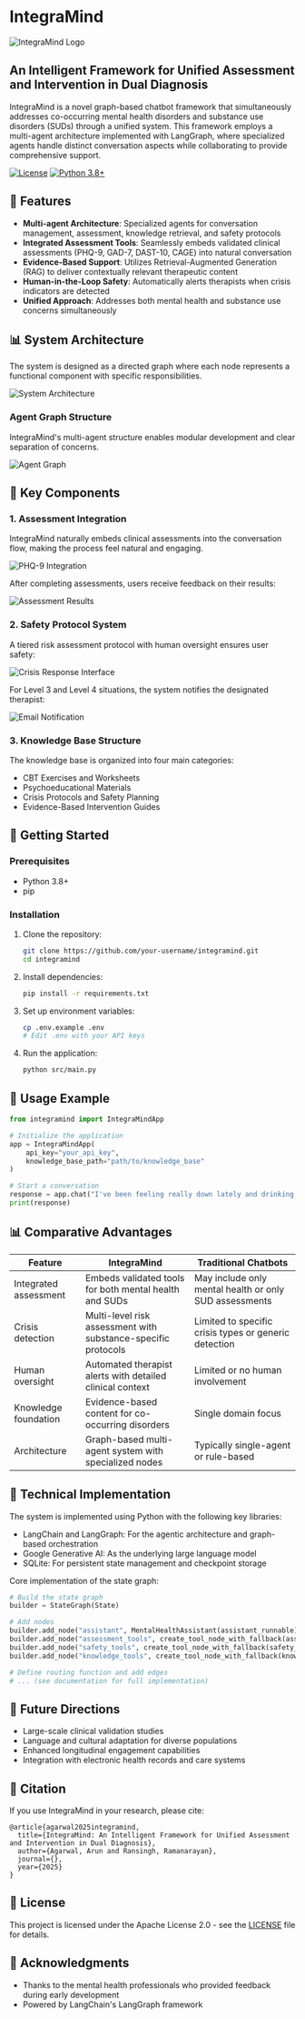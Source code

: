 # IntegraMind

![IntegraMind Logo](./images/integramind_logo.png)

## An Intelligent Framework for Unified Assessment and Intervention in Dual Diagnosis

IntegraMind is a novel graph-based chatbot framework that simultaneously addresses co-occurring mental health disorders and substance use disorders (SUDs) through a unified system. This framework employs a multi-agent architecture implemented with LangGraph, where specialized agents handle distinct conversation aspects while collaborating to provide comprehensive support.

[![License](https://img.shields.io/badge/License-Apache_2.0-blue.svg)](https://opensource.org/licenses/Apache-2.0)
[![Python 3.8+](https://img.shields.io/badge/python-3.8+-blue.svg)](https://www.python.org/downloads/)

## 🌟 Features

- **Multi-agent Architecture**: Specialized agents for conversation management, assessment, knowledge retrieval, and safety protocols
- **Integrated Assessment Tools**: Seamlessly embeds validated clinical assessments (PHQ-9, GAD-7, DAST-10, CAGE) into natural conversation
- **Evidence-Based Support**: Utilizes Retrieval-Augmented Generation (RAG) to deliver contextually relevant therapeutic content
- **Human-in-the-Loop Safety**: Automatically alerts therapists when crisis indicators are detected
- **Unified Approach**: Addresses both mental health and substance use concerns simultaneously

## 📊 System Architecture

The system is designed as a directed graph where each node represents a functional component with specific responsibilities.

![System Architecture](./images/fig_1.png)

### Agent Graph Structure

IntegraMind's multi-agent structure enables modular development and clear separation of concerns.

![Agent Graph](./images/graph.png)

## 🔄 Key Components

### 1. Assessment Integration

IntegraMind naturally embeds clinical assessments into the conversation flow, making the process feel natural and engaging.

![PHQ-9 Integration](./images/fig_2.png)

After completing assessments, users receive feedback on their results:

![Assessment Results](./images/fig_3.png)

### 2. Safety Protocol System

A tiered risk assessment protocol with human oversight ensures user safety:

![Crisis Response Interface](./images/fig_4.png)

For Level 3 and Level 4 situations, the system notifies the designated therapist:

![Email Notification](./images/fig_5.png)

### 3. Knowledge Base Structure

The knowledge base is organized into four main categories:
- CBT Exercises and Worksheets
- Psychoeducational Materials
- Crisis Protocols and Safety Planning
- Evidence-Based Intervention Guides

## 🚀 Getting Started

### Prerequisites

- Python 3.8+
- pip

### Installation

1. Clone the repository:
   ```bash
   git clone https://github.com/your-username/integramind.git
   cd integramind
   ```

2. Install dependencies:
   ```bash
   pip install -r requirements.txt
   ```

3. Set up environment variables:
   ```bash
   cp .env.example .env
   # Edit .env with your API keys
   ```

4. Run the application:
   ```bash
   python src/main.py
   ```

## 📝 Usage Example

```python
from integramind import IntegraMindApp

# Initialize the application
app = IntegraMindApp(
    api_key="your_api_key",
    knowledge_base_path="path/to/knowledge_base"
)

# Start a conversation
response = app.chat("I've been feeling really down lately and drinking more than usual.")
print(response)
```

## 📊 Comparative Advantages

| Feature | IntegraMind | Traditional Chatbots |
|---------|-------------|----------------------|
| Integrated assessment | Embeds validated tools for both mental health and SUDs | May include only mental health or only SUD assessments |
| Crisis detection | Multi-level risk assessment with substance-specific protocols | Limited to specific crisis types or generic detection |
| Human oversight | Automated therapist alerts with detailed clinical context | Limited or no human involvement |
| Knowledge foundation | Evidence-based content for co-occurring disorders | Single domain focus |
| Architecture | Graph-based multi-agent system with specialized nodes | Typically single-agent or rule-based |

## 🧠 Technical Implementation

The system is implemented using Python with the following key libraries:
- LangChain and LangGraph: For the agentic architecture and graph-based orchestration
- Google Generative AI: As the underlying large language model
- SQLite: For persistent state management and checkpoint storage

Core implementation of the state graph:

```python
# Build the state graph
builder = StateGraph(State)

# Add nodes
builder.add_node("assistant", MentalHealthAssistant(assistant_runnable))
builder.add_node("assessment_tools", create_tool_node_with_fallback(assessment_tools))
builder.add_node("safety_tools", create_tool_node_with_fallback(safety_tools))
builder.add_node("knowledge_tools", create_tool_node_with_fallback(knowledge_tools))

# Define routing function and add edges
# ... (see documentation for full implementation)
```

## 🔮 Future Directions

- Large-scale clinical validation studies
- Language and cultural adaptation for diverse populations
- Enhanced longitudinal engagement capabilities
- Integration with electronic health records and care systems

## 📄 Citation

If you use IntegraMind in your research, please cite:

```
@article{agarwal2025integramind,
  title={IntegraMind: An Intelligent Framework for Unified Assessment and Intervention in Dual Diagnosis},
  author={Agarwal, Arun and Ransingh, Ramanarayan},
  journal={},
  year={2025}
}
```

## 📜 License

This project is licensed under the Apache License 2.0 - see the [LICENSE](LICENSE) file for details.

## 🙏 Acknowledgments

- Thanks to the mental health professionals who provided feedback during early development
- Powered by LangChain's LangGraph framework
